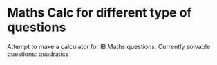 # Maths Calc for different type of questions
Attempt to make a calculator for IB Maths questions.
Currently solvable questions: quadratics
